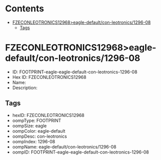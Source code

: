 



Contents
========

* [FZECONLEOTRONICS12968>eagle-default/con-leotronics/1296-08](#fzeconleotronics12968eagle-defaultcon-leotronics1296-08)
	* [Tags](#tags)

# FZECONLEOTRONICS12968>eagle-default/con-leotronics/1296-08

- ID: FOOTPRINT-eagle-eagle-default-con-leotronics-1296-08
- Hex ID: FZECONLEOTRONICS12968
- Name: 
- Description: 

## Tags

- hexID: FZECONLEOTRONICS12968
- oompType: FOOTPRINT
- oompSize: eagle
- oompColor: eagle-default
- oompDesc: con-leotronics
- oompIndex: 1296-08
- oompName: eagle-default/con-leotronics/1296-08
- oompID: FOOTPRINT-eagle-eagle-default-con-leotronics-1296-08
